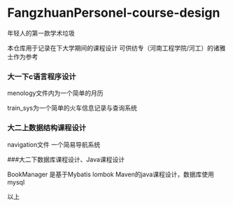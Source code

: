# FangzhuanPersonel-course-design

年轻人的第一款学术垃圾

本仓库用于记录在下大学期间的课程设计
可供纺专（河南工程学院/河工）的诸雅士作为参考


### 大一下c语言程序设计

menology文件内为一个简单的月历

train_sys为一个简单的火车信息记录与查询系统

### 大二上数据结构课程设计

navigation文件 一个简易导航系统

###大二下数据库课程设计、Java课程设计

BookManager 是基于Mybatis lombok Maven的java课程设计，数据库使用mysql

以上
